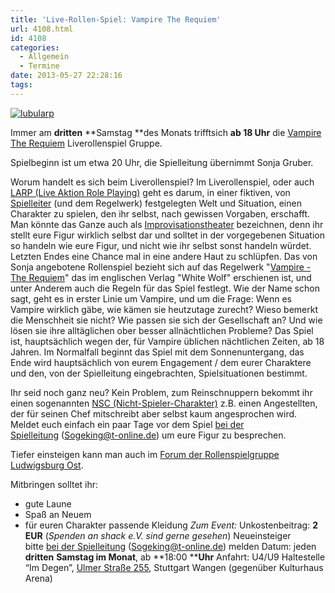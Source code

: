 ```yaml
---
title: 'Live-Rollen-Spiel: Vampire The Requiem'
url: 4108.html
id: 4108
categories:
  - Allgemein
  - Termine
date: 2013-05-27 22:28:16
tags:
---
```


[![lubularp](https://blog.shackspace.de/wp-content/uploads/2013/05/lubularp.png)](https://blog.shackspace.de/wp-content/uploads/2013/05/lubularp.png)

Immer am **dritten** **Samstag **des Monats trifftsich **ab 18 Uhr** die [Vampire The Requiem](http://de.wikipedia.org/wiki/Vampire:_Requiem) Liverollenspiel Gruppe.

Spielbeginn ist um etwa 20 Uhr, die Spielleitung übernimmt Sonja Gruber.

Worum handelt es sich beim Liverollenspiel?
Im Liverollenspiel, oder auch [LARP (Live Aktion Role Playing)](http://de.wikipedia.org/wiki/LARP) geht es darum, in einer fiktiven, von [Spielleiter](http://de.wikipedia.org/wiki/Spielleiter_(Spiel)) (und dem Regelwerk) festgelegten Welt und Situation, einen Charakter zu spielen, den ihr selbst, nach gewissen Vorgaben, erschafft. Man könnte das Ganze auch als [Improvisationstheater](http://de.wikipedia.org/wiki/Improvisationstheater) bezeichnen, denn ihr stellt eure Figur wirklich selbst dar und solltet in der vorgegebenen Situation so handeln wie eure Figur, und nicht wie ihr selbst sonst handeln würdet.
Letzten Endes eine Chance mal in eine andere Haut zu schlüpfen.
Das von Sonja angebotene Rollenspiel bezieht sich auf das Regelwerk "[Vampire - The Requiem](http://de.wikipedia.org/wiki/Vampire:_Requiem)" das im englischen Verlag "White Wolf" erschienen ist, und unter Anderem auch die Regeln für das Spiel festlegt.
Wie der Name schon sagt, geht es in erster Linie um Vampire, und um die Frage: Wenn es Vampire wirklich gäbe, wie kämen sie heutzutage zurecht? Wieso bemerkt die Menschheit sie nicht? Wie passen sie sich der Gesellschaft an? Und wie lösen sie ihre alltäglichen ober besser allnächtlichen Probleme?
Das Spiel ist, hauptsächlich wegen der, für Vampire üblichen nächtlichen Zeiten, ab 18 Jahren. Im Normalfall beginnt das Spiel mit dem Sonnenuntergang, das Ende wird hauptsächlich von eurem Engagement / dem eurer Charaktere und den, von der Spielleitung eingebrachten, Spielsituationen bestimmt.

Ihr seid noch ganz neu?
Kein Problem, zum Reinschnuppern bekommt ihr einen sogenannten [NSC (Nicht-Spieler-Charakter)](http://de.wikipedia.org/wiki/Nicht-Spieler-Charakter) z.B. einen Angestellten, der für seinen Chef mitschreibt aber selbst kaum angesprochen wird.
Meldet euch einfach ein paar Tage vor dem Spiel [bei der Spielleitung](mailto:Sogeking@t-online.de) (Sogeking@t-online.de) um eure Figur zu besprechen.

Tiefer einsteigen kann man auch im [Forum der Rollenspielgruppe Ludwigsburg Ost](http://lubularp.he.funpic.de/).

Mitbringen solltet ihr:

*   gute Laune
*   Spaß an Neuem
*   für euren Charakter passende Kleidung
_Zum Event:_
Unkostenbeitrag: **2 EUR** (_Spenden an shack e.V. sind gerne gesehen_)
Neueinsteiger bitte [bei der Spielleitung](mailto:Sogeking@t-online.de) (Sogeking@t-online.de) melden
Datum: jeden **dritten** **Samstag im Monat**, ab **18:00 ****Uhr**
Anfahrt: U4/U9 Haltestelle “Im Degen”, [Ulmer Straße 255](https://blog.shackspace.de/?page_id=713), Stuttgart Wangen (gegenüber Kulturhaus Arena)